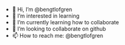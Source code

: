 - 👋 Hi, I’m @bengtlofgren
- 👀 I’m interested in learning
- 🌱 I’m currently learning how to collaborate
- 💞️ I’m looking to collaborate on github
- 📫 How to reach me: @bengtlofgren

<!---
bengtlofgren/bengtlofgren is a ✨ special ✨ repository because its `README.md` (this file) appears on your GitHub profile.
You can click the Preview link to take a look at your changes.
--->
